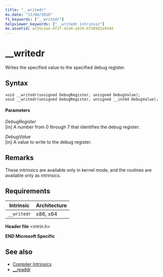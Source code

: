 ```yaml
---
title: "__writedr"
ms.date: "11/04/2016"
f1_keywords: ["__writedr"]
helpviewer_keywords: ["__writedr intrinsic"]
ms.assetid: ac55c1ee-df2f-41d4-a429-6f369d2a934d
---
```

# __writedr

Writes the specified value to the specified debug register.

## Syntax

```
void __writedr(unsigned DebugRegister, unsigned DebugValue);
void __writedr(unsigned DebugRegister, unsigned __int64 DebugValue);
```

#### Parameters

*DebugRegister*<br/>
[in] A number from 0 through 7 that identifies the debug register.

*DebugValue*<br/>
[in] A value to write to the debug register.

## Remarks

These intrinsics are available only in kernel mode, and the routines are available only as intrinsics.

## Requirements

|Intrinsic|Architecture|
|---------------|------------------|
|`__writedr`|x86, x64|

**Header file** \<intrin.h>

**END Microsoft Specific**

## See also

- [Compiler Intrinsics](../intrinsics/compiler-intrinsics.md)
- [__readdr](../intrinsics/readdr.md)
